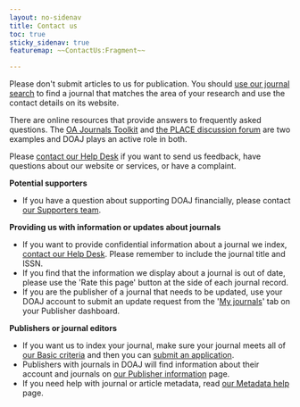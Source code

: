 ```yaml
---
layout: no-sidenav
title: Contact us
toc: true
sticky_sidenav: true
featuremap: ~~ContactUs:Fragment~~

---
```


Please don't submit articles to us for publication. You should [use our journal search](/search/journals) to find a journal that matches the area of your research and use the contact details on its website.

There are online resources that provide answers to frequently asked questions. The [OA Journals Toolkit](https://www.oajournals-toolkit.org/) and [the PLACE discussion forum](https://theplace.discourse.group/) are two examples and DOAJ plays an active role in both.

Please [contact our Help Desk](mailto:helpdesk@doaj.org) if you want to send us feedback, have questions about our website or services, or have a complaint.

**Potential supporters**

- If you have a question about supporting DOAJ financially, please contact [our Supporters team](mailto:supporters@doaj.org).

**Providing us with information or updates about journals**

- If you want to provide confidential information about a journal we index, [contact our Help Desk](mailto:helpdesk@doaj.org). Please remember to include the journal title and ISSN.
- If you find that the information we display about a journal is out of date, please use the 'Rate this page' button at the side of each journal record.
- If you are the publisher of a journal that needs to be updated, use your DOAJ account to submit an update request from the '[My journals](/publisher/journal)' tab on your Publisher dashboard. 

**Publishers or journal editors**

- If you want us to index your journal, make sure your journal meets all of [our Basic criteria](/apply/guide/#basic-criteria-for-inclusion) and then you can [submit an application](/apply/).
- Publishers with journals in DOAJ will find information about their account and journals on [our Publisher information](/apply/publisher-responsibilities/) page.
- If you need help with journal or article metadata, read [our Metadata help](/docs/faq/) page.
